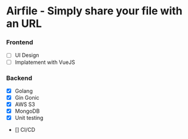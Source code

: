 # Airfile - Simply share your file with an URL

### Frontend
- [ ] UI Design
- [ ] Implatement with VueJS

### Backend
- [x] Golang
- [x] Gin Gonic
- [x] AWS S3
- [x] MongoDB
- [x] Unit testing
- [] CI/CD
